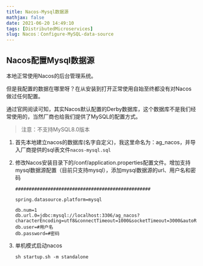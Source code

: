 ```yaml
---
title: Nacos-Mysql数据源
mathjax: false
date: 2021-06-20 14:49:10
tags: [DistributedMicroservices]
slug: Nacos：Configure-MySQL-data-source
---
```


## Nacos配置Mysql数据源

 本地正常使用Nacos的后台管理系统。

但是我配置的数据在哪里呀？在从安装到打开正常使用自始至终都没有对Nacos做过任何配置。 

通过官网阅读可知，其实Nacos默认配置的Derby数据库，这个数据库不是我们经常使用的，当然厂商也给我们提供了MySQL的配置方式。

> 注意：不支持MySQL8.0版本

1. 首先本地建立nacos的数据库(名字自定义)，我这里命名为：ag_nacos，并导入厂商提供的sql表文件`nacos-mysql.sql` 

2. 修改Nacos安装目录下的/conf/application.properties配置文件。增加支持mysql数据源配置（目前只支持mysql），添加mysql数据源的url、用户名和密码

   ```properties
   ##################################################
    
   spring.datasource.platform=mysql
    
   db.num=1
   db.url.0=jdbc:mysql://localhost:3306/ag_nacos?characterEncoding=utf8&connectTimeout=1000&socketTimeout=3000&autoReconnect=true
   db.user=#用户名
   db.password=#密码
   ```

3. 单机模式启动nacos

   ```shell
   sh startup.sh -m standalone
   ```

   

